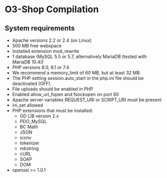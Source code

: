# O3-Shop Compilation

## System requirements

- Apache versions 2.2 or 2.4 (on Linux)
- 500 MB free webspace
- Installed extension mod_rewrite
- 1 database (MySQL 5.5 or 5.7, alternatively MariaDB (tested with MariaDB 10.4))
- PHP versions 8.0, 8.1 or 7.4
- We recommend a memory_limit of 60 MB, but at least 32 MB.
- The PHP setting session.auto_start in the php.ini file should be deactivated (OFF).
- File uploads should be enabled in PHP
- Enabled allow_url_fopen and fsockopen on port 80
- Apache server variables REQUEST_URI or SCRIPT_URI must be present
- ini_set allowed
- PHP extensions that must be installed:
  - GD LIB version 2.x
  - PDO_MySQL
  - BC Math
  - JSON
  - iconv
  - tokenizer
  - mbstring
  - cURL
  - SOAP
  - DOM
- openssl >= 1.0.1
